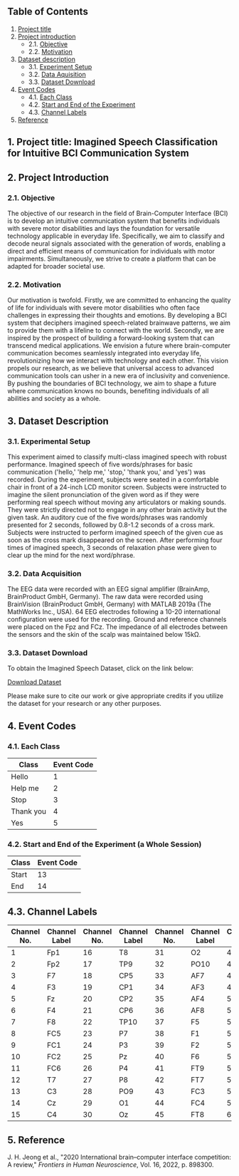 ## Table of Contents
1. [Project title](#project-title)
2. [Project introduction](#project-introduction)
   - 2.1. [Objective](#objective)
   - 2.2. [Motivation](#motivation)
3. [Dataset description](#dataset-description)
   - 3.1. [Experiment Setup](#experiment-setup)
   - 3.2. [Data Aquisition](#data-aquisition)
   - 3.3. [Dataset Download](#dataset-download)
4. [Event Codes](#event-codes)
   - 4.1. [Each Class](#each-class)
   - 4.2. [Start and End of the Experiment](#start-and-end-of-the-experiment)
   - 4.3. [Channel Labels](#channel-labels)
5. [Reference](#Reference)

## 1. Project title: Imagined Speech Classification for Intuitive BCI Communication System

## 2. Project Introduction

### 2.1. Objective

The objective of our research in the field of Brain-Computer Interface (BCI) is to develop an intuitive communication system that benefits individuals with severe motor disabilities and lays the foundation for versatile technology applicable in everyday life. Specifically, we aim to classify and decode neural signals associated with the generation of words, enabling a direct and efficient means of communication for individuals with motor impairments. Simultaneously, we strive to create a platform that can be adapted for broader societal use.

### 2.2. Motivation
Our motivation is twofold. Firstly, we are committed to enhancing the quality of life for individuals with severe motor disabilities who often face challenges in expressing their thoughts and emotions. By developing a BCI system that deciphers imagined speech-related brainwave patterns, we aim to provide them with a lifeline to connect with the world. Secondly, we are inspired by the prospect of building a forward-looking system that can transcend medical applications. We envision a future where brain-computer communication becomes seamlessly integrated into everyday life, revolutionizing how we interact with technology and each other. This vision propels our research, as we believe that universal access to advanced communication tools can usher in a new era of inclusivity and convenience. By pushing the boundaries of BCI technology, we aim to shape a future where communication knows no bounds, benefiting individuals of all abilities and society as a whole.

## 3. Dataset Description

### 3.1. Experimental Setup
This experiment aimed to classify multi-class imagined speech with robust performance. Imagined speech of five words/phrases for basic communication ('hello,' 'help me,' 'stop,' 'thank you,' and 'yes') was recorded. During the experiment, subjects were seated in a comfortable chair in front of a 24-inch LCD monitor screen. Subjects were instructed to imagine the silent pronunciation of the given word as if they were performing real speech without moving any articulators or making sounds. They were strictly directed not to engage in any other brain activity but the given task. An auditory cue of the five words/phrases was randomly presented for 2 seconds, followed by 0.8-1.2 seconds of a cross mark. Subjects were instructed to perform imagined speech of the given cue as soon as the cross mark disappeared on the screen. After performing four times of imagined speech, 3 seconds of relaxation phase were given to clear up the mind for the next word/phrase.

### 3.2. Data Acquisition
The EEG data were recorded with an EEG signal amplifier (BrainAmp, BrainProduct GmbH, Germany). The raw data were recorded using BrainVision (BrainProduct GmbH, Germany) with MATLAB 2019a (The MathWorks Inc., USA). 64 EEG electrodes following a 10-20 international configuration were used for the recording. Ground and reference channels were placed on the Fpz and FCz. The impedance of all electrodes between the sensors and the skin of the scalp was maintained below 15kΩ.

### 3.3. Dataset Download
To obtain the Imagined Speech Dataset, click on the link below:

[Download Dataset](https://drive.google.com/drive/folders/1SB5yMIoxsRS42cfKpZC3lXvxJNvGhn2k?usp=drive_link)

Please make sure to cite our work or give appropriate credits if you utilize the dataset for your research or any other purposes.

## 4. Event Codes

### 4.1. Each Class

| Class     | Event Code |
|-----------|------------|
| Hello     | 1          |
| Help me   | 2          |
| Stop      | 3          |
| Thank you | 4          |
| Yes       | 5          |

### 4.2. Start and End of the Experiment (a Whole Session)

| Class | Event Code |
|-------|------------|
| Start | 13         |
| End   | 14         |

## 4.3. Channel Labels

| Channel No. | Channel Label | Channel No. | Channel Label | Channel No. | Channel Label | Channel No. | Channel Label |
|-------------|---------------|-------------|---------------|-------------|---------------|-------------|---------------|
| 1           | Fp1           | 16          | T8            | 31          | O2            | 46          | FT10          |
| 2           | Fp2           | 17          | TP9           | 32          | PO10          | 47          | C5            |
| 3           | F7            | 18          | CP5           | 33          | AF7           | 48          | C1            |
| 4           | F3            | 19          | CP1           | 34          | AF3           | 49          | C2            |
| 5           | Fz            | 20          | CP2           | 35          | AF4           | 50          | C6            |
| 6           | F4            | 21          | CP6           | 36          | AF8           | 51          | TP7           |
| 7           | F8            | 22          | TP10          | 37          | F5            | 52          | CP3           |
| 8           | FC5           | 23          | P7            | 38          | F1            | 53          | CPz           |
| 9           | FC1           | 24          | P3            | 39          | F2            | 54          | CP4           |
| 10          | FC2           | 25          | Pz            | 40          | F6            | 55          | TP8           |
| 11          | FC6           | 26          | P4            | 41          | FT9           | 56          | P5            |
| 12          | T7            | 27          | P8            | 42          | FT7           | 57          | P1            |
| 13          | C3            | 28          | PO9           | 43          | FC3           | 58          | P2            |
| 14          | Cz            | 29          | O1            | 44          | FC4           | 59          | P6            |
| 15          | C4            | 30          | Oz            | 45          | FT8           | 60          | PO7           |

## 5. Reference
J. H. Jeong et al., "2020 International brain–computer interface competition: A review," *Frontiers in Human Neuroscience*, Vol. 16, 2022, p. 898300.
